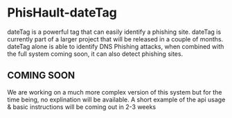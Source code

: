 # PhisHault-dateTag
dateTag is a powerful tag that can easily identify a phishing site. dateTag is currently part of a larger project that will be released in a couple of months. dateTag alone is able to identify DNS Phishing attacks, when combined with the full system coming soon, it can also detect phishing sites.

## COMING SOON
We are working on a much more complex version of this system but for the time being, no explination will be available. A short example of the api usage & basic instructions will be coming out in 2-3 weeks
